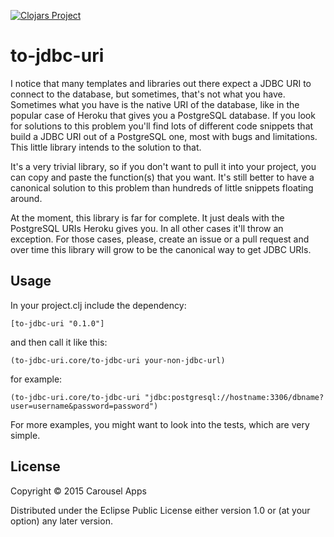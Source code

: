 [![Clojars Project](http://clojars.org/to-jdbc-uri/latest-version.svg)](http://clojars.org/to-jdbc-uri)

# to-jdbc-uri

I notice that many templates and libraries out there expect a JDBC URI to connect to the database, but sometimes, that's
not what you have. Sometimes what you have is the native URI of the database, like in the popular case of Heroku that
gives you a PostgreSQL database. If you look for solutions to this problem you'll find lots of different code snippets
that build a JDBC URI out of a PostgreSQL one, most with bugs and limitations. This little library intends to the
solution to that.

It's a very trivial library, so if you don't want to pull it into your project, you can copy and paste the function(s)
that you want. It's still better to have a canonical solution to this problem than hundreds of little snippets floating
around.

At the moment, this library is far for complete. It just deals with the PostgreSQL URIs Heroku gives you. In all other
cases it'll throw an exception. For those cases, please, create an issue or a pull request and over time this library
will grow to be the canonical way to get JDBC URIs.

## Usage

In your project.clj include the dependency:

    [to-jdbc-uri "0.1.0"]

and then call it like this:

    (to-jdbc-uri.core/to-jdbc-uri your-non-jdbc-url)

for example:

    (to-jdbc-uri.core/to-jdbc-uri "jdbc:postgresql://hostname:3306/dbname?user=username&password=password")

For more examples, you might want to look into the tests, which are very simple.

## License

Copyright © 2015 Carousel Apps

Distributed under the Eclipse Public License either version 1.0 or (at your option) any later version.
